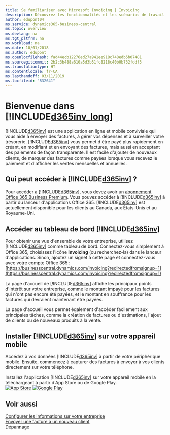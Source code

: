 ```yaml
---
title: Se familiariser avec Microsoft Invoicing | Invoicing
description: Découvrez les fonctionnalités et les scénarios de travail dans Invoicing, une solution de gestion d'entreprise pour les petites entreprises.
author: edupont04
ms.service: dynamics365-business-central
ms.topic: overview
ms.devlang: na
ms.tgt_pltfrm: na
ms.workload: na
ms.date: 10/01/2018
ms.author: edupont
ms.openlocfilehash: fad44ecb12276ed27a941ee918c748edb5b07481
ms.sourcegitcommit: 2b2c3b488a610a5d3b51fc8218c40b0b732fddf3
ms.translationtype: HT
ms.contentlocale: fr-CA
ms.lasthandoff: 03/11/2019
ms.locfileid: "832641"
---
```

# <a name="welcome-to-included365invlongincludesd365invlongmd"></a>Bienvenue dans [!INCLUDE[d365inv_long](includes/d365inv_long.md)]

[!INCLUDE[d365inv](includes/d365inv.md)] est une application en ligne et mobile conviviale qui vous aide à envoyer des factures, à gérer vos dépenses et à surveiller votre trésorerie. [!INCLUDE[d365inv](includes/d365inv.md)] vous permet d'être payé plus rapidement en créant, en modifiant et en envoyant des factures, mais aussi en acceptant des paiements de façon transparente. Il est facile d'ajouter de nouveaux clients, de marquer des factures comme payées lorsque vous recevez le paiement et d'afficher les ventes mensuelles et annuelles.

## <a name="who-can-access-included365invincludesd365invmd"></a>Qui peut accéder à [!INCLUDE[d365inv](includes/d365inv.md)] ?
Pour accéder à [!INCLUDE[d365inv](includes/d365inv.md)], vous devez avoir un [abonnement Office 365 Business Premium](https://products.office.com/en-us/business/office-365-business-premium). Vous pouvez accéder à [!INCLUDE[d365inv](includes/d365inv.md)] à partir du lanceur d'applications Office 365. [!INCLUDE[d365inv](includes/d365inv.md)] est actuellement disponible pour les clients au Canada, aux États-Unis et au Royaume-Uni.

## <a name="get-to-the-included365invincludesd365invmd-dashboard"></a>Accéder au tableau de bord [!INCLUDE[d365inv](includes/d365inv.md)]
Pour obtenir une vue d'ensemble de votre entreprise, utilisez [!INCLUDE[d365inv](includes/d365inv.md)] comme tableau de bord. Connectez-vous simplement à Office 365, choisissez l'icône **Invoicing** (ou recherchez-la) dans le lanceur d'applications. Sinon, ajoutez un signet à cette page et connectez-vous avec votre compte Office 365 : [https://businesscentral.dynamics.com/invoicing?redirectedfromsignup=1](https://businesscentral.dynamics.com/invoicing?redirectedfromsignup=1)  

La page d'accueil de [!INCLUDE[d365inv](includes/d365inv.md)] affiche les principaux points d'intérêt sur votre entreprise, comme le montant impayé pour les factures qui n'ont pas encore été payées, et le montant en souffrance pour les factures qui devraient maintenant être payées.  

La page d'accueil vous permet également d'accéder facilement aux principales tâches, comme la création de factures ou d'estimations, l'ajout de clients ou de nouveaux produits à la vente.  

## <a name="get-included365invincludesd365invmd-on-your-mobile-device"></a>Installer [!INCLUDE[d365inv](includes/d365inv.md)] sur votre appareil mobile
Accédez à vos données [!INCLUDE[d365inv](includes/d365inv.md)] à partir de votre périphérique mobile. Ensuite, commencez à capturer des factures à envoyer à vos clients directement sur votre téléphone.

Installez l'application [!INCLUDE[d365inv](includes/d365inv.md)] sur votre appareil mobile en la téléchargeant à partir d'App Store ou de Google Play.  
[![App Store](./media/install-mobile-app/appstore.png)](https://go.microsoft.com/fwlink/?linkid=856735) [![Google Play](./media/install-mobile-app/googleplay.png)](https://go.microsoft.com/fwlink/?linkid=856736)  

## <a name="see-also"></a>Voir aussi
[Configurer les informations sur votre entreprise](set-up-business-profile.md)  
[Envoyer une facture à un nouveau client](send-invoice.md)  
[Dépannage](about-troubleshooting.md)  

